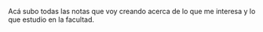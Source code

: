 Acá subo todas las notas que voy creando acerca de lo que me interesa y lo que estudio en la facultad.

